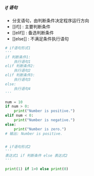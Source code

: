 ##### if 语句
- 分支语句，由判断条件决定程序运行方向
- [[if]] : 主要判断条件
- [[elif]] : 备选判断条件
- [[else]] : 不满足条件执行语句
```python
# if语句形式1
'''
if 判断条件1:
	执行语句1
elif 判断条件2:
	执行语句2
elif 判断条件3:
	执行语句3
else: 
	执行语句4
'''

num = 10
if num > 0:
    print("Number is positive.")
elif num < 0:
    print("Number is negative.")
else:
    print("Number is zero.")
# 输出: Number is positive.


# if语句形式2
'''
表达式1 if 判断条件 else 表达式2
'''

print(1) if 1>0 else print(0)
```